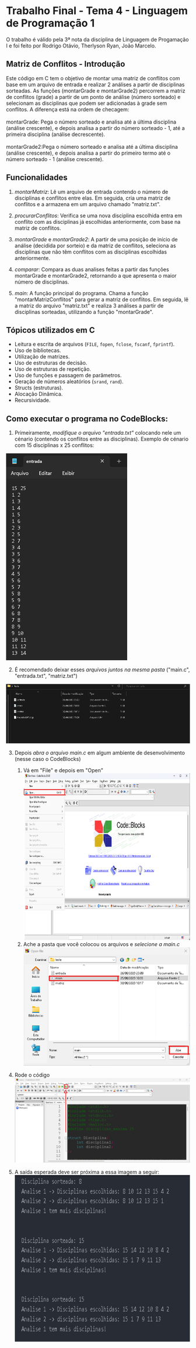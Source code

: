 # Trabalho Final - Tema 4 - Linguagem de Programação 1
O trabalho é válido pela 3ª nota da disciplina de Linguagem de Progamação I e foi feito por Rodrigo Otávio, Therlyson Ryan, João Marcelo.
## Matriz de Conflitos - Introdução

Este código em C tem o objetivo de montar uma matriz de conflitos com base em um arquivo de entrada e realizar 2 análises a partir de disciplinas sorteadas.
As funções (montarGrade e montarGrade2) percorrem a matriz de conflitos (grade) a partir de um ponto de análise (número sorteado) e selecionam as disciplinas que podem ser adicionadas à grade sem conflitos. A diferença está na ordem de checagem:<br><br>
montarGrade: Pega o número sorteado e analisa até a última disciplina (análise crescente), e depois analisa a partir do número sorteado - 1, até a primeira disciplina (análise decrescente).<br><br>
montarGrade2:Pega o número sorteado e analisa até a última disciplina (análise crescente), e depois analisa a partir do primeiro termo até o número sorteado - 1 (análise crescente).


## Funcionalidades

1. *montarMatriz*: Lê um arquivo de entrada contendo o número de disciplinas e conflitos entre elas. Em seguida, cria uma matriz de conflitos e a armazena em um arquivo chamado "matriz.txt".

2. *procurarConflitos*: Verifica se uma nova disciplina escolhida entra em conflito com as disciplinas já escolhidas anteriormente, com base na matriz de conflitos.

3. *montarGrade* e *montarGrade2*: A partir de uma posição de início de análise (decidida por sorteio) e da matriz de conflitos, seleciona as disciplinas que não têm conflitos com as disciplinas escolhidas anteriormente.

4. *comparar*: Compara as duas analises feitas a partir das funções montarGrade e montarGrade2, retornando a que apresenta o maior número de disciplinas.

4. *main*: A função principal do programa. Chama a função "montarMatrizConflitos" para gerar a matriz de conflitos. Em seguida, lê a matriz do arquivo "matriz.txt" e realiza 3 análises a partir de disciplinas sorteadas, utilizando a função "montarGrade".


## Tópicos utilizados em C

- Leitura e escrita de arquivos (`FILE`, `fopen`, `fclose`, `fscanf`, `fprintf`).
- Uso de bibliotecas.
- Utilização de matrizes.
- Uso de estruturas de decisão.
- Uso de estruturas de repetição.
- Uso de funções e passagem de parâmetros.
- Geração de números aleatórios (`srand`, `rand`).
- Structs (estruturas).
- Alocação Dinâmica.
- Recursividade.

## Como executar o programa no CodeBlocks:

1. Primeiramente, *modifique o arquivo "entrada.txt"* colocando nele um cénario (contendo os conflitos entre as disciplinas). Exemplo de cénario com 15 disciplinas x 25 conflitos:
<img src="imgs/entrada.png">

2. É recomendado deixar esses *arquivos juntos na mesma pasta* ("main.c", "entrada.txt", "matriz.txt")
<img src="imgs/exemplo_pasta.png">

3. Depois *abra o arquivo main.c* em algum ambiente de desenvolvimento (nesse caso o CodeBlocks)
    1. Vá em "File" e depois em "Open"<br>
    <img width="644" height="455" src="imgs/codeblocks_imgs/1.png"><br>
    2. Ache a pasta que você colocou os arquivos e *selecione a main.c*
    <img src="imgs/codeblocks_imgs/2.png"><br>
4. Rode o código
<img src="imgs/codeblocks_imgs/3.png"><br>    

5. A saída esperada deve ser próxima a essa imagem a seguir:
<img width="644" height="455" src="imgs/saida.png"><br>
